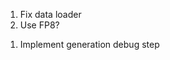 <!-- 1. use tiktoken. -->
<!-- 1. use a proper TensorDataset and Dataloader. -->
<!-- 1. Use config instead of huge method declarations. -->
<!-- 1. Use GeLU. -->
<!-- 1. Use better initialization -->
<!-- 1. Tie embedding and unembedding layers weights. -->
<!-- 1. use flash attention. -->
<!-- 1. set the weights to TFloat32 or bfloat16?. -->
<!-- 1. use bfloat with amp and "high" precision for float32 matmul. -->
<!-- 1. Use torch.compile. -->
<!-- 1. Use gradient accumulation and increase batch size. -->
<!-- 1. Use gradient clipping. -->
<!-- 1. Use fused AdamW -->
<!-- 1. Use a learning rate scheduler. -->
<!-- 1. Better handling of optimizer hyperparameters. -->
<!-- 1. Use DDP. -->
<!-- 1. Refacto data loader -->
<!-- 1. use fineWeb-EDU. -->
<!-- 1. Implement validation steps -->
<!-- 1. Implement HellaSwag evaluation -->
1. Fix data loader
1. Use FP8?
<!-- 1. Use Wandb -->
1. Implement generation debug step